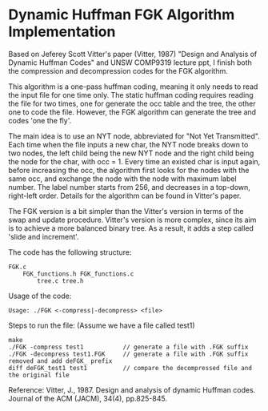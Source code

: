 # Dynamic Huffman FGK Algorithm Implementation

Based on Jeferey Scott Vitter's paper (Vitter, 1987) "Design and Analysis of Dynamic Huffman Codes" and UNSW COMP9319 lecture ppt, I finish both the compression and decompression codes for the FGK algorithm. 

This algorithm is a one-pass huffman coding, meaning it only needs to read the input file for one time only. The static huffman coding requires reading the file for two times, one for generate the occ table and the tree, the other one to code the file. However, the FGK algorithm can generate the tree and codes 'one the fly'.

The main idea is to use an NYT node, abbreviated for "Not Yet Transmitted". Each time when the file inputs a new char, the NYT node breaks down to two nodes, the left child being the new NYT node and the right child being the node for the char, with occ = 1. Every time an existed char is input again, before increasing the occ, the algorithm first looks for the nodes with the same occ, and exchange the node with the node with maximum label number. The label number starts from 256, and decreases in a top-down, right-left order. Details for the algorithm can be found in Vitter's paper. 

The FGK version is a bit simpler than the Vitter's version in terms of the swap and update procedure. Vitter's version is more complex, since its aim is to achieve a more balanced binary tree. As a result, it adds a step called 'slide and increment'. 

The code has the following structure:
```
FGK.c
    FGK_functions.h FGK_functions.c
        tree.c tree.h
```

Usage of the code:
```
Usage: ./FGK <-compress|-decompress> <file>
```

Steps to run the file: (Assume we have a file called test1) 
```
make
./FGK -compress test1           // generate a file with .FGK suffix
./FGK -decompress test1.FGK     // generate a file with .FGK suffix removed and add deFGK_ prefix
diff deFGK_test1 test1          // compare the decompressed file and the original file
```


Reference:
Vitter, J., 1987. Design and analysis of dynamic Huffman codes. Journal of the ACM (JACM), 34(4), pp.825-845.